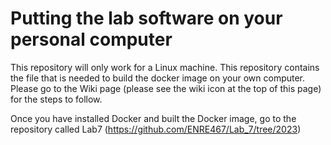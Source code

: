 # Putting the lab software on your personal computer

This repository will only work for a Linux machine. This repository contains the file that is needed to build the docker image on your own computer. Please go to the Wiki page (please see the wiki icon at the top of this page) for the steps to follow.

Once you have installed Docker and built the Docker image, go to the repository called Lab7 (https://github.com/ENRE467/Lab_7/tree/2023)
